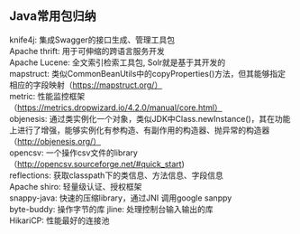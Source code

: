 ## Java常用包归纳
knife4j: 集成Swagger的接口生成、管理工具包  
Apache thrift: 用于可伸缩的跨语言服务开发  
Apache Lucene: 全文索引检索工具包, Solr就是基于其开发的  
mapstruct: 类似CommonBeanUtils中的copyProperties()方法，但其能够指定相应的字段映射（https://mapstruct.org/）  
metric: 性能监控框架（https://metrics.dropwizard.io/4.2.0/manual/core.html）  
objenesis: 通过类实例化一个对象，类似JDK中Class.newInstance()，其在功能上进行了增强，能够实例化有参构造、有副作用的构造器、抛异常的构造器（http://objenesis.org/）  
opencsv: 一个操作csv文件的library（http://opencsv.sourceforge.net/#quick_start)  
reflections: 获取classpath下的类信息、方法信息、字段信息  
Apache shiro: 轻量级认证、授权框架  
snappy-java: 快速的压缩library，通过JNI 调用google sanppy  
byte-buddy: 操作字节的库
jline: 处理控制台输入输出的库  
HikariCP: 性能最好的连接池
